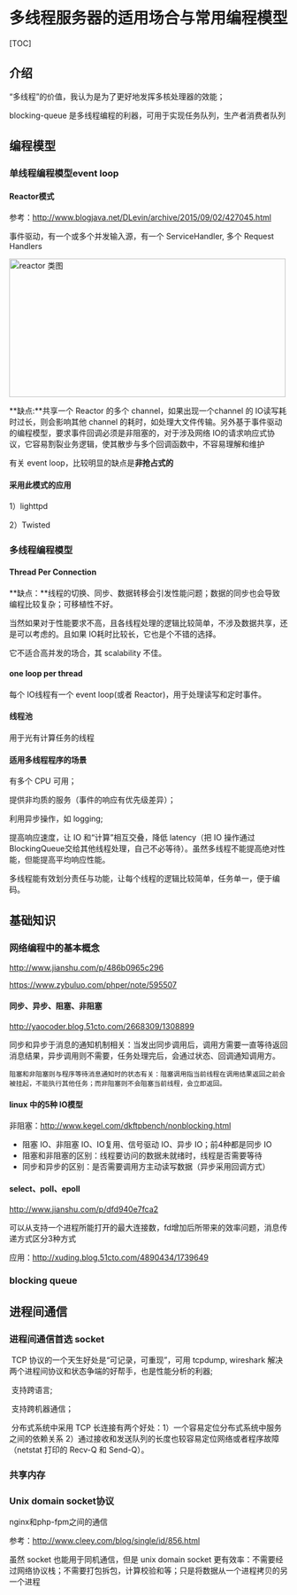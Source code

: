 # 多线程服务器的适用场合与常用编程模型

[TOC]

## 介绍

“多线程”的价值，我认为是为了更好地发挥多核处理器的效能；

blocking-queue 是多线程编程的利器，可用于实现任务队列，生产者消费者队列



## 编程模型

### 单线程编程模型event loop

#### Reactor模式

参考：http://www.blogjava.net/DLevin/archive/2015/09/02/427045.html

事件驱动，有一个或多个并发输入源，有一个 ServiceHandler, 多个 Request Handlers

<img src="https://caiguanyang.github.io/img/reactor_1.png" width="500" height="250" align=center alt="reactor 类图" />



**缺点:**共享一个 Reactor 的多个 channel，如果出现一个channel 的 IO读写耗时过长，则会影响其他 channel 的耗时，如处理大文件传输。另外基于事件驱动的编程模型，要求事件回调必须是非阻塞的，对于涉及网络 IO的请求响应式协议，它容易割裂业务逻辑，使其散步与多个回调函数中，不容易理解和维护

   有关 event loop，比较明显的缺点是**非抢占式的**

 

#### 采用此模式的应用

1）lighttpd

2）Twisted



### 多线程编程模型

#### Thread Per Connection

**缺点：**线程的切换、同步、数据转移会引发性能问题；数据的同步也会导致编程比较复杂；可移植性不好。

当然如果对于性能要求不高，且各线程处理的逻辑比较简单，不涉及数据共享，还是可以考虑的。且如果 IO耗时比较长，它也是个不错的选择。

它不适合高并发的场合，其 scalability 不佳。

#### one loop per thread

每个 IO线程有一个 event loop(或者 Reactor)，用于处理读写和定时事件。

#### 线程池

用于光有计算任务的线程

#### 适用多线程程序的场景

有多个 CPU 可用；

提供非均质的服务（事件的响应有优先级差异）；

利用异步操作，如 logging;

提高响应速度，让 IO 和“计算”相互交叠，降低 latency（把 IO 操作通过 BlockingQueue交给其他线程处理，自己不必等待）。虽然多线程不能提高绝对性能，但能提高平均响应性能。

多线程能有效划分责任与功能，让每个线程的逻辑比较简单，任务单一，便于编码。



## 基础知识

### 网络编程中的基本概念

http://www.jianshu.com/p/486b0965c296

https://www.zybuluo.com/phper/note/595507

#### 同步、异步、阻塞、非阻塞

http://yaocoder.blog.51cto.com/2668309/1308899

​         同步和异步于消息的通知机制相关：当发出同步调用后，调用方需要一直等待返回消息结果，异步调用则不需要，任务处理完后，会通过状态、回调通知调用方。

 	阻塞和非阻塞则与程序等待消息通知时的状态有关：阻塞调用指当前线程在调用结果返回之前会被挂起，不能执行其他任务；而非阻塞则不会阻塞当前线程，会立即返回。

#### linux 中的5种 IO模型

非阻塞：http://www.kegel.com/dkftpbench/nonblocking.html

* 阻塞 IO、非阻塞 IO、IO复用、信号驱动 IO、异步 IO；前4种都是同步 IO
* 阻塞和非阻塞的区别：线程要访问的数据未就绪时，线程是否需要等待
* 同步和异步的区别：是否需要调用方主动读写数据（异步采用回调方式）

#### select、poll、epoll

http://www.jianshu.com/p/dfd940e7fca2

可以从支持一个进程所能打开的最大连接数，fd增加后所带来的效率问题，消息传递方式区分3种方式

应用：http://xuding.blog.51cto.com/4890434/1739649



### blocking queue





## 进程间通信

### 进程间通信首选 socket

​        TCP 协议的一个天生好处是“可记录，可重现”，可用 tcpdump, wireshark 解决两个进程间协议和状态争端的好帮手，也是性能分析的利器;

​        支持跨语言; 

​        支持跨机器通信；

​        分布式系统中采用 TCP 长连接有两个好处：1）一个容易定位分布式系统中服务之间的依赖关系  2）通过接收和发送队列的长度也较容易定位网络或者程序故障（netstat 打印的 Recv-Q 和 Send-Q）。

### 共享内存



### Unix domain socket协议

nginx和php-fpm之间的通信

参考：http://www.cleey.com/blog/single/id/856.html

虽然 socket 也能用于同机通信，但是 unix domain socket 更有效率：不需要经过网络协议栈；不需要打包拆包，计算校验和等；只是将数据从一个进程拷贝的另一个进程

